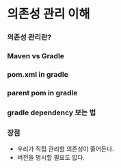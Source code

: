 # 의존성 관리 이해

### 의존성 관리란?

### Maven vs Gradle

### pom.xml in gradle

### parent pom in gradle

### gradle dependency 보는 법

### 장점
- 우리가 직접 관리할 의존성이 줄어든다.
- 버전을 명시할 필요도 없다.